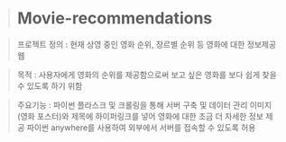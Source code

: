># Movie-recommendations

>프로젝트 정의 : 현재 상영 중인 영화 순위, 장르별 순위 등 영화에 대한 정보제공 웹

>목적 : 사용자에게 영화의 순위를 제공함으로써 보고 싶은 영화를 보다 쉽게 찾을 수 있도록 하기 위함

>주요기능 : 파이썬 플라스크 및 크롤링을 통해 서버 구축 및 데이터 관리
           이미지(영화 포스터)와 제목에 하이퍼링크를 넣어 영화에 대한 조금 더 자세한 정보 제공
           파이썬 anywhere를 사용하여 외부에서 서버를 접속할 수 있도록 허용
